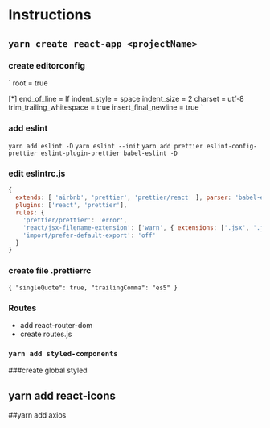# Instructions

## `yarn create react-app <projectName>`

### create editorconfig

`
root = true

[*]
end_of_line = lf
indent_style = space
indent_size = 2
charset = utf-8
trim_trailing_whitespace = true
insert_final_newline = true
`

### add eslint

`yarn add eslint -D`
`yarn eslint --init`
`yarn add prettier eslint-config-prettier eslint-plugin-prettier babel-eslint -D`

### edit eslintrc.js

```js
{
  extends: [ 'airbnb', 'prettier', 'prettier/react' ], parser: 'babel-eslint',
  plugins: ['react', 'prettier'],
  rules: {
    'prettier/prettier': 'error',
    'react/jsx-filename-extension': ['warn', { extensions: ['.jsx', '.js'] }],
    'import/prefer-default-export': 'off'
  }
}
```

### create file .prettierrc

`{ "singleQuote": true, "trailingComma": "es5" }`

### Routes

- add react-router-dom
- create routes.js

### `yarn add styled-components`

###create global styled

## yarn add react-icons

##yarn add axios
